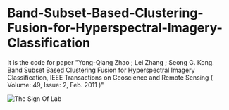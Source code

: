 # Band-Subset-Based-Clustering-Fusion-for-Hyperspectral-Imagery-Classification
It is the code for paper "Yong-Qiang Zhao ;  Lei Zhang ;  Seong G. Kong. Band Subset Based Clustering Fusion for Hyperspectral Imagery Classification, IEEE Transactions on Geoscience and Remote Sensing ( Volume: 49, Issue: 2, Feb. 2011 )"

![The Sign Of Lab](https://github.com/polwork/Band-Subset-Based-Clustering-Fusion-for-Hyperspectral-Imagery-Classification-1.0/blob/master/SignOfLab.png)
